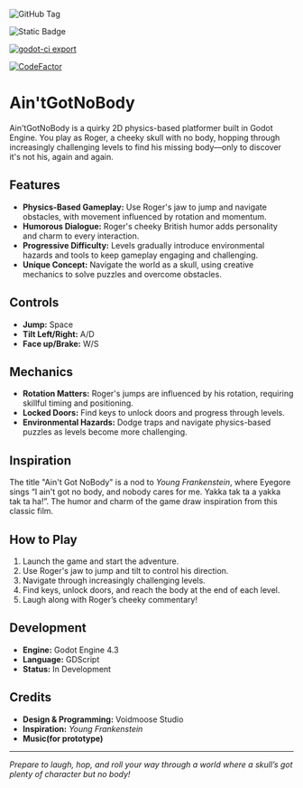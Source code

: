 ![GitHub Tag](https://img.shields.io/github/v/tag/sxmxc/agnb)

![Static Badge](https://img.shields.io/badge/Godot_version-4.3-blue)

[![godot-ci export](https://github.com/sxmxc/agnb/actions/workflows/godot-ci.yml/badge.svg)](https://github.com/sxmxc/agnb/actions/workflows/godot-ci.yml)

[![CodeFactor](https://www.codefactor.io/repository/github/sxmxc/agnb/badge)](https://www.codefactor.io/repository/github/sxmxc/agnb)

# Ain'tGotNoBody

Ain'tGotNoBody is a quirky 2D physics-based platformer built in Godot Engine. You play as Roger, a cheeky skull with no body, hopping through increasingly challenging levels to find his missing body—only to discover it's not his, again and again.

## Features

- **Physics-Based Gameplay:** Use Roger's jaw to jump and navigate obstacles, with movement influenced by rotation and momentum.
- **Humorous Dialogue:** Roger's cheeky British humor adds personality and charm to every interaction.
- **Progressive Difficulty:** Levels gradually introduce environmental hazards and tools to keep gameplay engaging and challenging.
- **Unique Concept:** Navigate the world as a skull, using creative mechanics to solve puzzles and overcome obstacles.

## Controls

- **Jump:** Space
- **Tilt Left/Right:** A/D
- **Face up/Brake:** W/S

## Mechanics

- **Rotation Matters:** Roger's jumps are influenced by his rotation, requiring skillful timing and positioning.
- **Locked Doors:** Find keys to unlock doors and progress through levels.
- **Environmental Hazards:** Dodge traps and navigate physics-based puzzles as levels become more challenging.


## Inspiration

The title "Ain't Got NoBody" is a nod to *Young Frankenstein*, where Eyegore sings “I ain't got no body, and nobody cares for me. Yakka tak ta a yakka tak ta ha!”. The humor and charm of the game draw inspiration from this classic film.

## How to Play

1. Launch the game and start the adventure.
2. Use Roger's jaw to jump and tilt to control his direction.
3. Navigate through increasingly challenging levels.
4. Find keys, unlock doors, and reach the body at the end of each level.
5. Laugh along with Roger’s cheeky commentary!

## Development

- **Engine:** Godot Engine 4.3
- **Language:** GDScript
- **Status:** In Development

## Credits

- **Design & Programming:** Voidmoose Studio
- **Inspiration:** *Young Frankenstein*
- **Music(for prototype)**
---

*Prepare to laugh, hop, and roll your way through a world where a skull’s got plenty of character but no body!*
